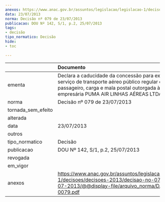 ```yaml
---
anexos: https://www.anac.gov.br/assuntos/legislacao/legislacao-1/decisoes/decisoes-2013/decisao-no-079-de-23-07-2013/@@display-file/arquivo_norma/DA2013-0079.pdf
data: 23/07/2013
norma: Decisão nº 079 de 23/07/2013
publicacao: DOU Nº 142, S/1, p.2, 25/07/2013
tags:
- decisão
tipo_normatico: Decisão
hide: 
- toc 
 
---
```


|                    | Documento                                                                                                                                                                                    |
|:-------------------|:---------------------------------------------------------------------------------------------------------------------------------------------------------------------------------------------|
| ementa             | Declara a caducidade da concessão para explorar serviço de transporte aéreo público regular de passageiro, carga e mala postal outorgada à sociedade empresária PUMA AIR LINHAS AÉREAS LTDA. |
| norma              | Decisão nº 079 de 23/07/2013                                                                                                                                                                 |
| tornada_sem_efeito |                                                                                                                                                                                              |
| alterada           |                                                                                                                                                                                              |
| data               | 23/07/2013                                                                                                                                                                                   |
| outros             |                                                                                                                                                                                              |
| tipo_normatico     | Decisão                                                                                                                                                                                      |
| publicacao         | DOU Nº 142, S/1, p.2, 25/07/2013                                                                                                                                                             |
| revogada           |                                                                                                                                                                                              |
| em_vigor           |                                                                                                                                                                                              |
| anexos             | https://www.anac.gov.br/assuntos/legislacao/legislacao-1/decisoes/decisoes-2013/decisao-no-079-de-23-07-2013/@@display-file/arquivo_norma/DA2013-0079.pdf                                    |